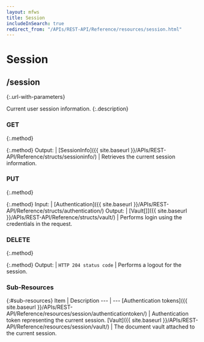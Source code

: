 ```yaml
---
layout: mfws
title: Session
includeInSearch: true
redirect_from: "/APIs/REST-API/Reference/resources/session.html"
---
```


# Session

## /session
{:.url-with-parameters}

Current user session information.
{:.description}

### GET
{:.method}

{:.method}
Output: | [SessionInfo]({{ site.baseurl }}/APIs/REST-API/Reference/structs/sessioninfo/)
| Retrieves the current session information. 

### PUT
{:.method}

{:.method}
Input: | [Authentication]({{ site.baseurl }}/APIs/REST-API/Reference/structs/authentication/)
Output: | [Vault[]]({{ site.baseurl }}/APIs/REST-API/Reference/structs/vault/)
| Performs login using the credentials in the request. 

### DELETE
{:.method}

{:.method}
Output: | `HTTP 204 status code`
| Performs a logout for the session. 

### Sub-Resources

{:#sub-resources}
Item | Description
--- | ---
[Authentication tokens]({{ site.baseurl }}/APIs/REST-API/Reference/resources/session/authenticationtoken/) | Authentication token representing the current session. 
[Vault]({{ site.baseurl }}/APIs/REST-API/Reference/resources/session/vault/) | The document vault attached to the current session. 